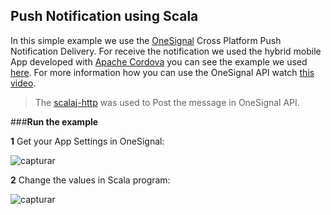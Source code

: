 Push Notification using Scala
---------------------------------
In this simple example we use the [OneSignal](https://onesignal.com/) Cross Platform Push Notification Delivery.
For receive the notification we used the hybrid mobile App developed with [Apache Cordova](http://cordova.apache.org/) you can see the example we used [here](https://github.com/robsonoduarte/learn-cordova/tree/master/push-notification).
For more information how you can use the OneSignal API watch [this video](https://www.youtube.com/watch?v=_jexwbrSFpY&feature=youtu.be).


> The [scalaj-http](https://github.com/scalaj/scalaj-http) was used to Post the message in OneSignal API.

###**Run the example**

**1** Get your App Settings in OneSignal:

![capturar](https://cloud.githubusercontent.com/assets/797845/18406151/be6ae446-76cf-11e6-95d2-bcf8f10eeba0.PNG)

**2** Change the values in Scala program:

![capturar](https://cloud.githubusercontent.com/assets/797845/18406358/296196da-76d2-11e6-8835-6444ed0356e4.PNG)









